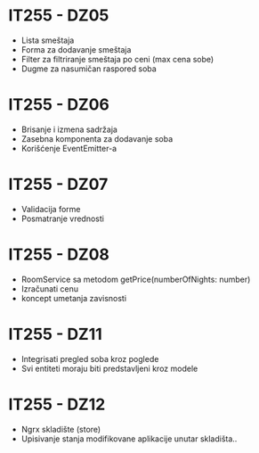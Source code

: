 # IT255 - DZ05

* Lista smeštaja
* Forma za dodavanje smeštaja
* Filter za filtriranje smeštaja po ceni (max cena sobe)
* Dugme za nasumičan raspored soba

# IT255 - DZ06

* Brisanje i izmena sadržaja
* Zasebna komponenta za dodavanje soba
* Korišćenje EventEmitter-a

# IT255 - DZ07

* Validacija forme
* Posmatranje vrednosti

# IT255 - DZ08

* RoomService sa metodom getPrice(numberOfNights: number)
* Izračunati cenu 
* koncept umetanja zavisnosti

# IT255 - DZ11

* Integrisati pregled soba kroz poglede
* Svi entiteti moraju biti predstavljeni kroz modele

# IT255 - DZ12

* Ngrx skladište (store)
* Upisivanje stanja modifikovane aplikacije unutar skladišta..